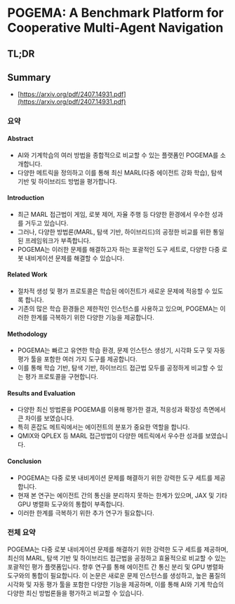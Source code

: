 # POGEMA: A Benchmark Platform for Cooperative Multi-Agent Navigation
## TL;DR
## Summary
- [https://arxiv.org/pdf/2407.14931.pdf](https://arxiv.org/pdf/2407.14931.pdf)

### 요약

#### Abstract
- AI와 기계학습의 여러 방법을 종합적으로 비교할 수 있는 플랫폼인 POGEMA를 소개합니다.
- 다양한 메트릭을 정의하고 이를 통해 최신 MARL(다중 에이전트 강화 학습), 탐색 기반 및 하이브리드 방법을 평가합니다.

#### Introduction
- 최근 MARL 접근법이 게임, 로봇 제어, 자율 주행 등 다양한 환경에서 우수한 성과를 거두고 있습니다.
- 그러나, 다양한 방법론(MARL, 탐색 기반, 하이브리드)의 공정한 비교를 위한 통일된 프레임워크가 부족합니다.
- POGEMA는 이러한 문제를 해결하고자 하는 포괄적인 도구 세트로, 다양한 다중 로봇 내비게이션 문제를 해결할 수 있습니다.

#### Related Work
- 절차적 생성 및 평가 프로토콜은 학습된 에이전트가 새로운 문제에 적응할 수 있도록 합니다.
- 기존의 많은 학습 환경들은 제한적인 인스턴스를 사용하고 있으며, POGEMA는 이러한 한계를 극복하기 위한 다양한 기능을 제공합니다.

#### Methodology
- POGEMA는 빠르고 유연한 학습 환경, 문제 인스턴스 생성기, 시각화 도구 및 자동 평가 툴을 포함한 여러 가지 도구를 제공합니다.
- 이를 통해 학습 기반, 탐색 기반, 하이브리드 접근법 모두를 공정하게 비교할 수 있는 평가 프로토콜을 구현합니다.

#### Results and Evaluation
- 다양한 최신 방법론을 POGEMA를 이용해 평가한 결과, 적응성과 확장성 측면에서 큰 차이를 보였습니다.
- 특히 혼잡도 메트릭에서는 에이전트의 분포가 중요한 역할을 합니다.
- QMIX와 QPLEX 등 MARL 접근방법이 다양한 메트릭에서 우수한 성과를 보였습니다.

#### Conclusion
- POGEMA는 다중 로봇 내비게이션 문제를 해결하기 위한 강력한 도구 세트를 제공합니다.
- 현재 본 연구는 에이전트 간의 통신을 분리하지 못하는 한계가 있으며, JAX 및 기타 GPU 병렬화 도구와의 통합이 부족합니다.
- 이러한 한계를 극복하기 위한 추가 연구가 필요합니다.

### 전체 요약
POGEMA는 다중 로봇 내비게이션 문제를 해결하기 위한 강력한 도구 세트를 제공하며, 최신의 MARL, 탐색 기반 및 하이브리드 접근법을 공정하고 효율적으로 비교할 수 있는 포괄적인 평가 플랫폼입니다. 향후 연구를 통해 에이전트 간 통신 분리 및 GPU 병렬화 도구와의 통합이 필요합니다. 이 논문은 새로운 문제 인스턴스를 생성하고, 높은 품질의 시각화 및 자동 평가 툴을 포함한 다양한 기능을 제공하며, 이를 통해 AI와 기계 학습의 다양한 최신 방법론들을 평가하고 비교할 수 있습니다.